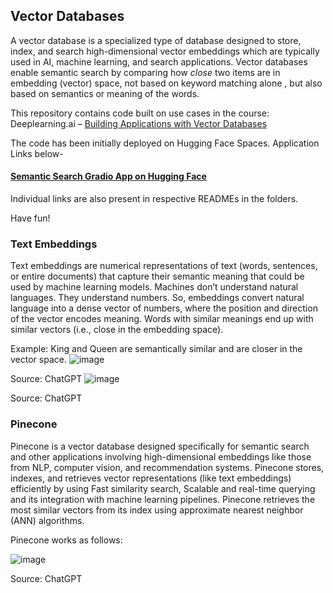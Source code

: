 ## Vector Databases

A vector database is a specialized type of database designed to store, index, and search high-dimensional vector embeddings which are typically used in AI, machine learning, and search applications. Vector databases enable semantic search by comparing how _close_ two items are in embedding (vector) space, not based on keyword matching alone , but also based on semantics or meaning of the words.

This repository contains code built on use cases in the course: Deeplearning.ai – [Building Applications with Vector Databases](https://learn.deeplearning.ai/courses/building-applications-vector-databases/lesson/la6ct/semantic-search)

The code has been initially deployed on Hugging Face Spaces. Application Links below-

####  [Semantic Search Gradio App  on Hugging Face](https://huggingface.co/spaces/Maitreyee22/semanticsearch)

Individual links are also present in respective READMEs in the folders.

Have fun!

### Text Embeddings

Text embeddings are numerical representations of text (words, sentences, or entire documents) that capture their semantic meaning that could be used by machine learning models. Machines don’t understand natural languages. They understand numbers. So, embeddings convert natural language into a dense vector of numbers, where the position and direction of the vector encodes meaning. Words with similar meanings end up with similar vectors (i.e., close in the embedding space).

Example: King and Queen are semantically similar and are closer in the vector space.
![image](https://github.com/user-attachments/assets/1bea1cac-229b-49b1-9263-e70021af7622)

Source: ChatGPT
![image](https://github.com/user-attachments/assets/b17468ad-5b6b-4c88-a2f7-fc098b5f82d7)


Source: ChatGPT


### Pinecone

Pinecone is a vector database designed specifically for semantic search and other applications involving high-dimensional embeddings like those from NLP, computer vision, and recommendation systems. Pinecone stores, indexes, and retrieves vector representations (like text embeddings) efficiently by using Fast similarity search, Scalable and real-time querying and its integration with machine learning pipelines. Pinecone retrieves the most similar vectors from its index using approximate nearest neighbor (ANN) algorithms.

Pinecone works as follows:


![image](https://github.com/user-attachments/assets/ad5a9d25-4581-4945-977b-cb74c26dbe14)


Source: ChatGPT

